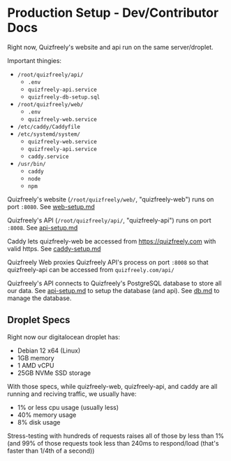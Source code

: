 # Production Setup - Dev/Contributor Docs

Right now, Quizfreely's website and api run on the same server/droplet.

Important thingies:
- `/root/quizfreely/api/`
  - `.env`
  - `quizfreely-api.service`
  - `quizfreely-db-setup.sql`
- `/root/quizfreely/web/`
  - `.env`
  - `quizfreely-web.service`
- `/etc/caddy/Caddyfile`
- `/etc/systemd/system/`
  - `quizfreely-web.service`
  - `quizfreely-api.service`
  - `caddy.service`
- `/usr/bin/`
  - `caddy`
  - `node`
  - `npm`

Quizfreely's website (`/root/quizfreely/web/`, "quizfreely-web") runs on port `:8080`. See [web-setup.md](./web-setup.md)

Quizfreely's API (`/root/quizfreely/api/`, "quizfreely-api") runs on port `:8008`. See [api-setup.md](./api-setup.md)

Caddy lets quizfreely-web be accessed from https://quizfreely.com with valid https. See [caddy-setup.md](./caddy-setup.md)

Quizfreely Web proxies Quizfreely API's process on port `:8008` so that quizfreely-api can be accessed from `quizfreely.com/api/`

Quizfreely's API connects to Quizfreely's PostgreSQL database to store all our data. See [api-setup.md](./api-setup.md) to setup the database (and api). See [db.md](./db.md) to manage the database.

## Droplet Specs

Right now our digitalocean droplet has:
- Debian 12 x64 (Linux)
- 1GB memory
- 1 AMD vCPU
- 25GB NVMe SSD storage

With those specs, while quizfreely-web, quizfreely-api, and caddy are all running and reciving traffic, we usually have:
- 1% or less cpu usage (usually less)
- 40% memory usage
- 8% disk usage

Stress-testing with hundreds of requests raises all of those by less than 1% (and 99% of those requests took less than 240ms to respond/load (that's faster than 1/4th of a second))
